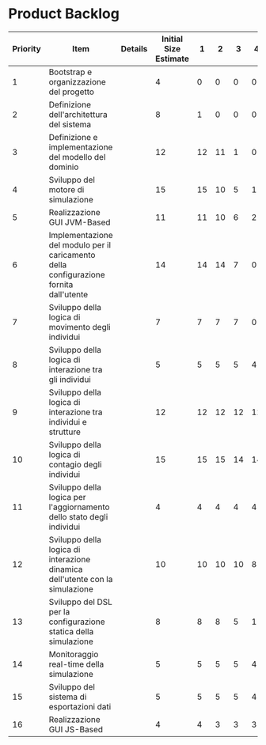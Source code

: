 # Product Backlog

| Priority | Item                                                         | Details | Initial Size Estimate | 1    | 2    | 3    | 4    | 5    | 6    |
| -------- | ------------------------------------------------------------ | ------- | --------------------- | ---- | ---- | ---- | ---- | ---- | ---- |
| 1        | Bootstrap e organizzazione del progetto                      |         | 4                     | 0    | 0    | 0    | 0    | 0    |      |
| 2        | Definizione dell'architettura del sistema                    |         | 8                     | 1    | 0    | 0    | 0    | 0    |      |
| 3        | Definizione e implementazione del modello del dominio        |         | 12                    | 12   | 11   | 1    | 0    | 0    |      |
| 4        | Sviluppo del motore di simulazione                           |         | 15                    | 15   | 10   | 5    | 1    | 0    |      |
| 5        | Realizzazione GUI JVM-Based                                  |         | 11                    | 11   | 10   | 6    | 2    | 1    |      |
| 6        | Implementazione del modulo per il caricamento della configurazione fornita dall'utente |         | 14                    | 14   | 14   | 7    | 0    | 0    |      |
| 7        | Sviluppo della logica di movimento degli individui           |         | 7                     | 7    | 7    | 7    | 0    | 0    |      |
| 8        | Sviluppo della logica di interazione tra gli individui       |         | 5                     | 5    | 5    | 5    | 4    | 0    |      |
| 9        | Sviluppo della logica di interazione tra individui e strutture |         | 12                    | 12   | 12   | 12   | 12   | 0    |      |
| 10       | Sviluppo della logica di contagio degli individui            |         | 15                    | 15   | 15   | 14   | 14   | 0    |      |
| 11       | Sviluppo della logica per l'aggiornamento dello stato degli individui |         | 4                     | 4    | 4    | 4    | 4    | 0    |      |
| 12       | Sviluppo della logica di interazione dinamica dell'utente con la simulazione |         | 10                    | 10   | 10   | 10   | 8    | 2    |      |
| 13       | Sviluppo del DSL per la configurazione statica della simulazione |         | 8                     | 8    | 8    | 5    | 1    | 0    |      |
| 14       | Monitoraggio real-time della simulazione                     |         | 5                     | 5    | 5    | 5    | 4    | 0    |      |
| 15       | Sviluppo del sistema di esportazioni dati                    |         | 5                     | 5    | 5    | 5    | 4    | 0    |      |
| 16       | Realizzazione GUI JS-Based                                   |         | 4                     | 4    | 3    | 3    | 3    | 3    |      |

